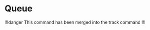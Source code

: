 # Queue

!!!danger This command has been merged into the track command
!!!

<!--
## Info

Additional version: v.1.0.0<br>
Program Lines: 36

## Syntx

!!!info Chat command syntax
`rn/queue`
!!!
!!!info Slash command syntax
`/queue`
!!!

## Description

If music is playing, the contents of the queue are displayed.

## Required Permissions

- [!badge variant="primary" text="Send messages"] or [!badge variant="primary" text="Use slash command"]

## Required Permissions for Bot.

- [!badge variant="primary" text="Send messages"] -->
